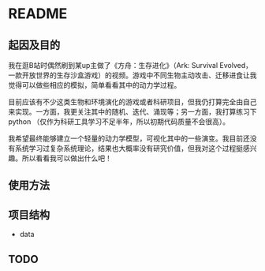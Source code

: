 # README

## 起因及目的

我在逛B站时偶然刷到某up主做了《方舟：生存进化》（Ark: Survival Evolved，一款开放世界的生存沙盒游戏）的视频。游戏中不同生物主动攻击、迁移进食让我觉得可以做些相应的模拟，简单看看其中的动力学过程。

目前应该有不少这类生物和环境演化的游戏或者科研项目，但我仍打算完全由自己来实现。一方面，我更关注其中的随机、迭代、涌现等；另一方面，我打算练习下 python （仅作为科研工具学习不足半年，所以初期代码质量不会很高）。

我希望最终能够建立一个轻量的动力学模型，可视化其中的一些演变。我目前还没有系统学习过复杂系统理论，结果也大概率没有研究价值，但我对这个过程挺感兴趣。所以看看我可以做出什么吧！

## 使用方法

## 项目结构

- data

## TODO

